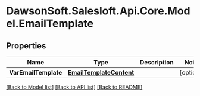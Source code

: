 # DawsonSoft.Salesloft.Api.Core.Model.EmailTemplate

## Properties

Name | Type | Description | Notes
------------ | ------------- | ------------- | -------------
**VarEmailTemplate** | [**EmailTemplateContent**](EmailTemplateContent.md) |  | [optional] 

[[Back to Model list]](../README.md#documentation-for-models) [[Back to API list]](../README.md#documentation-for-api-endpoints) [[Back to README]](../README.md)

